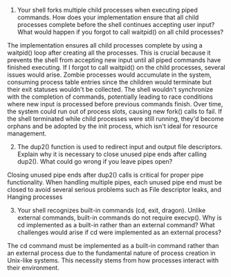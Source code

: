 1. Your shell forks multiple child processes when executing piped commands. How does your implementation ensure that all child processes complete before the shell continues accepting user input? What would happen if you forgot to call waitpid() on all child processes?

The implementation ensures all child processes complete by using a waitpid() loop after creating all the processes. This is crucial because it prevents the shell from accepting new input until all piped commands have finished executing. If I forgot to call waitpid() on the child processes, several issues would arise. Zombie processes would accumulate in the system, consuming process table entries since the children would terminate but their exit statuses wouldn't be collected.
The shell wouldn't synchronize with the completion of commands, potentially leading to race conditions where new input is processed before previous commands finish.
Over time, the system could run out of process slots, causing new fork() calls to fail.
If the shell terminated while child processes were still running, they'd become orphans and be adopted by the init process, which isn't ideal for resource management.

2. The dup2() function is used to redirect input and output file descriptors. Explain why it is necessary to close unused pipe ends after calling dup2(). What could go wrong if you leave pipes open?

Closing unused pipe ends after dup2() calls is critical for proper pipe functionality. When handling multiple pipes, each unused pipe end must be closed to avoid several serious problems such as File descriptor leaks, and Hanging processes


3. Your shell recognizes built-in commands (cd, exit, dragon). Unlike external commands, built-in commands do not require execvp(). Why is cd implemented as a built-in rather than an external command? What challenges would arise if cd were implemented as an external process?

The cd command must be implemented as a built-in command rather than an external process due to the fundamental nature of process creation in Unix-like systems. This necessity stems from how processes interact with their environment.
